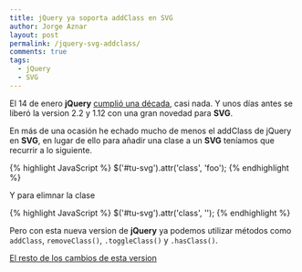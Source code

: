 ```yaml
---
title: jQuery ya soporta addClass en SVG
author: Jorge Aznar
layout: post
permalink: /jquery-svg-addclass/
comments: true
tags:
  - jQuery
  - SVG
---
```


El 14 de enero **jQuery** [cumplió una década](http://ejohn.org/blog/10th-anniversary-of-jquery/), casi nada. Y unos días antes se liberó la version 2.2 y 1.12 con una gran novedad para **SVG**.

<!--more-->

En más de una ocasión he echado mucho de menos el addClass de jQuery en **SVG**, en lugar de ello para añadir una clase a un **SVG** teníamos que recurrir a lo siguiente.

{% highlight JavaScript %}
$('#tu-svg').attr('class', 'foo');
{% endhighlight %}

Y para elimnar la clase

{% highlight JavaScript %}
$('#tu-svg').attr('class', '');
{% endhighlight %}

Pero con esta nueva version de **jQuery** ya podemos utilizar métodos como ```addClass```, ```removeClass()```, ```.toggleClass()``` y ```.hasClass()```.

[El resto de los cambios de esta version](http://blog.jquery.com/2016/01/08/jquery-2-2-and-1-12-released/)



